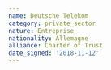 ```yaml
---
name: Deutsche Telekom
category: private_sector
nature: Entreprise
nationality: Allemagne
alliance: Charter of Trust
date_signed: '2018-11-12'
---
```

    